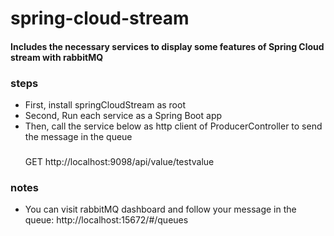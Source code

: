 # spring-cloud-stream
#### Includes the necessary services to display some features of Spring Cloud stream with rabbitMQ

### steps
- First, install springCloudStream as root
- Second, Run each service as a Spring Boot app
- Then, call the service below as http client of ProducerController to send the message in the queue
  ###
  GET http://localhost:9098/api/value/testvalue

### notes
- You can visit rabbitMQ dashboard and follow your message in the queue:
  http://localhost:15672/#/queues